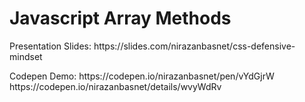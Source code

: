 # Javascript Array Methods

<p>Presentation Slides: https://slides.com/nirazanbasnet/css-defensive-mindset</p>

<p>Codepen Demo: https://codepen.io/nirazanbasnet/pen/vYdGjrW
            https://codepen.io/nirazanbasnet/details/wvyWdRv</p>
